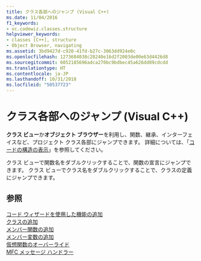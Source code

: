 ```yaml
---
title: クラス各部へのジャンプ (Visual C++)
ms.date: 11/04/2016
f1_keywords:
- vc.codewiz.classes.structure
helpviewer_keywords:
- classes [C++], structure
- Object Browser, navigating
ms.assetid: 3bd9427d-c920-41fd-b27c-3063dd924e0c
ms.openlocfilehash: 1273604038c28240e16d2f2003de00e63d4426d8
ms.sourcegitcommit: 6052185696adca270bc9bdbec45a626dd89cdcdd
ms.translationtype: HT
ms.contentlocale: ja-JP
ms.lasthandoff: 10/31/2018
ms.locfileid: "50537723"
---
```

# <a name="navigating-the-class-structure-visual-c"></a>クラス各部へのジャンプ (Visual C++)

**クラス ビュー**か**オブジェクト ブラウザー**を利用し、関数、継承、インターフェイスなど、プロジェクト クラス各部にジャンプできます。 詳細については、「[コードの構造の表示](/visualstudio/ide/viewing-the-structure-of-code)」を参照してください。

クラス ビューで関数名をダブルクリックすることで、関数の宣言にジャンプできます。 クラス ビューでクラス名をダブルクリックすることで、クラスの定義にジャンプできます。

## <a name="see-also"></a>参照

[コード ウィザードを使用した機能の追加](../ide/adding-functionality-with-code-wizards-cpp.md)<br>
[クラスの追加](../ide/adding-a-class-visual-cpp.md)<br>
[メンバー関数の追加](../ide/adding-a-member-function-visual-cpp.md)<br>
[メンバー変数の追加](../ide/adding-a-member-variable-visual-cpp.md)<br>
[仮想関数のオーバーライド](../ide/overriding-a-virtual-function-visual-cpp.md)<br>
[MFC メッセージ ハンドラー](../mfc/reference/adding-an-mfc-message-handler.md)